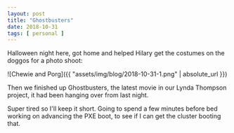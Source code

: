 ```yaml
---
layout: post
title: "Ghostbusters"
date: 2018-10-31
tags: [ personal ]
---
```


Halloween night here, got home and helped Hilary get the costumes on the doggos
for a photo shoot:

![Chewie and Porg]({{ "assets/img/blog/2018-10-31-1.png" | absolute_url }})

Then we finished up Ghostbusters, the latest movie in our Lynda Thompson project,
it had been hanging over from last night.

Super tired so I'll keep it short. Going to spend a few minutes before bed
working on advancing the PXE boot, to see if I can get the cluster booting
that.


